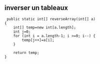 ## inverser un tableaux


     public static int[] reverseArray(int[] a)
    {
        int[] temp=new int[a.length];
        int j=0;
        for (int i = a.length-1; i >=0; i--) {
            temp[j++]=a[i];
        }
        
        return temp;
    }

  